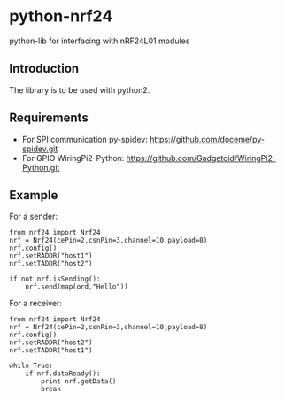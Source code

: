 python-nrf24
============

python-lib for interfacing with nRF24L01 modules

Introduction
------------
The library is to be used with python2.

Requirements
------------
 * For SPI communication py-spidev: https://github.com/doceme/py-spidev.git
 * For GPIO WiringPi2-Python: https://github.com/Gadgetoid/WiringPi2-Python.git

Example
-------
For a sender:

	from nrf24 import Nrf24
	nrf = Nrf24(cePin=2,csnPin=3,channel=10,payload=8)
	nrf.config()
	nrf.setRADDR("host1")
	nrf.setTADDR("host2")
  
	if not nrf.isSending():
		nrf.send(map(ord,"Hello"))
		
For a receiver:

	from nrf24 import Nrf24
	nrf = Nrf24(cePin=2,csnPin=3,channel=10,payload=8)
	nrf.config()
	nrf.setRADDR("host2")
	nrf.setTADDR("host1")
  
	while True:
		if nrf.dataReady():
			print nrf.getData()
			break

	
  
  
  





